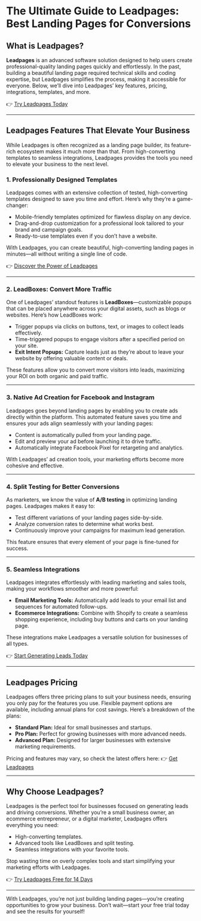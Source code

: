 # The Ultimate Guide to Leadpages: Best Landing Pages for Conversions

## **What is Leadpages?**

**Leadpages** is an advanced software solution designed to help users create professional-quality landing pages quickly and effortlessly. In the past, building a beautiful landing page required technical skills and coding expertise, but Leadpages simplifies the process, making it accessible for everyone. Below, we’ll dive into Leadpages’ key features, pricing, integrations, templates, and more.

👉 [Try Leadpages Today](https://bit.ly/LEadPages)

---

## **Leadpages Features That Elevate Your Business**

While Leadpages is often recognized as a landing page builder, its feature-rich ecosystem makes it much more than that. From high-converting templates to seamless integrations, Leadpages provides the tools you need to elevate your business to the next level.

### **1. Professionally Designed Templates**
Leadpages comes with an extensive collection of tested, high-converting templates designed to save you time and effort. Here’s why they’re a game-changer:
- Mobile-friendly templates optimized for flawless display on any device.
- Drag-and-drop customization for a professional look tailored to your brand and campaign goals.
- Ready-to-use templates even if you don’t have a website.

With Leadpages, you can create beautiful, high-converting landing pages in minutes—all without writing a single line of code.

👉 [Discover the Power of Leadpages](https://bit.ly/LEadPages)

---

### **2. LeadBoxes: Convert More Traffic**

One of Leadpages’ standout features is **LeadBoxes**—customizable popups that can be placed anywhere across your digital assets, such as blogs or websites. Here’s how LeadBoxes work:
- Trigger popups via clicks on buttons, text, or images to collect leads effectively.
- Time-triggered popups to engage visitors after a specified period on your site.
- **Exit Intent Popups:** Capture leads just as they’re about to leave your website by offering valuable content or deals.

These features allow you to convert more visitors into leads, maximizing your ROI on both organic and paid traffic.

---

### **3. Native Ad Creation for Facebook and Instagram**

Leadpages goes beyond landing pages by enabling you to create ads directly within the platform. This automated feature saves you time and ensures your ads align seamlessly with your landing pages:
- Content is automatically pulled from your landing page.
- Edit and preview your ad before launching it to drive traffic.
- Automatically integrate Facebook Pixel for retargeting and analytics.

With Leadpages’ ad creation tools, your marketing efforts become more cohesive and effective.

---

### **4. Split Testing for Better Conversions**

As marketers, we know the value of **A/B testing** in optimizing landing pages. Leadpages makes it easy to:
- Test different variations of your landing pages side-by-side.
- Analyze conversion rates to determine what works best.
- Continuously improve your campaigns for maximum lead generation.

This feature ensures that every element of your page is fine-tuned for success.

---

### **5. Seamless Integrations**

Leadpages integrates effortlessly with leading marketing and sales tools, making your workflows smoother and more powerful:
- **Email Marketing Tools:** Automatically add leads to your email list and sequences for automated follow-ups.
- **Ecommerce Integrations:** Combine with Shopify to create a seamless shopping experience, including buy buttons and carts on your landing page.

These integrations make Leadpages a versatile solution for businesses of all types.

👉 [Start Generating Leads Today](https://bit.ly/LEadPages)

---

## **Leadpages Pricing**

Leadpages offers three pricing plans to suit your business needs, ensuring you only pay for the features you use. Flexible payment options are available, including annual plans for cost savings. Here’s a breakdown of the plans:
- **Standard Plan:** Ideal for small businesses and startups.
- **Pro Plan:** Perfect for growing businesses with more advanced needs.
- **Advanced Plan:** Designed for larger businesses with extensive marketing requirements.

Pricing and features may vary, so check the latest offers here: 👉 [Get Leadpages](https://bit.ly/LEadPages)

---

## **Why Choose Leadpages?**

Leadpages is the perfect tool for businesses focused on generating leads and driving conversions. Whether you’re a small business owner, an ecommerce entrepreneur, or a digital marketer, Leadpages offers everything you need:
- High-converting templates.
- Advanced tools like LeadBoxes and split testing.
- Seamless integrations with your favorite tools.

Stop wasting time on overly complex tools and start simplifying your marketing efforts with Leadpages.

👉 [Try Leadpages Free for 14 Days](https://bit.ly/LEadPages)

---

With Leadpages, you’re not just building landing pages—you’re creating opportunities to grow your business. Don’t wait—start your free trial today and see the results for yourself!

